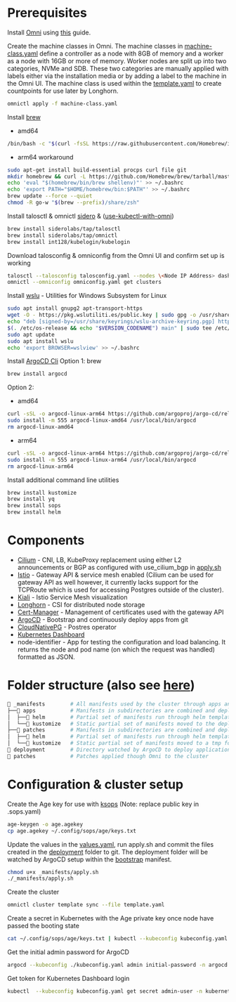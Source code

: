 # Prerequisites

Install [Omni](https://github.com/siderolabs/omni) using [this](https://omni.siderolabs.com/how-to-guides/self_hosted/index) guide.

Create the machine classes in Omni. The machine classes in [machine-class.yaml](machine-class.yaml) define a controller as a node with 8GB of memory and a worker as a node with 16GB or more of memory. Worker nodes are split up into two categories, NVMe and SDB. These two categories are manually applied with labels either via the installation media or by adding a label to the machine in the Omni UI. The machine class is used within the [template.yaml](template.yaml) to create countpoints for use later by Longhorn.
```bash
omnictl apply -f machine-class.yaml
```
Install [brew](https://docs.brew.sh/Homebrew-on-Linux)
- amd64
```bash
/bin/bash -c "$(curl -fsSL https://raw.githubusercontent.com/Homebrew/install/HEAD/install.sh)"
```
- arm64 workaround
```bash
sudo apt-get install build-essential procps curl file git
mkdir homebrew && curl -L https://github.com/Homebrew/brew/tarball/master | tar xz --strip-components 1 -C homebrew
echo 'eval "$(homebrew/bin/brew shellenv)"' >> ~/.bashrc
echo 'export PATH="$HOME/homebrew/bin:$PATH"' >> ~/.bashrc
brew update --force --quiet
chmod -R go-w "$(brew --prefix)/share/zsh"
```
Install talosctl & omnictl [sidero](https://github.com/siderolabs/homebrew-tap) & ([use-kubectl-with-omni](https://omni.siderolabs.com/how-to-guides/use-kubectl-with-omni))
```bash
brew install siderolabs/tap/talosctl
brew install siderolabs/tap/omnictl
brew install int128/kubelogin/kubelogin
```
Download talosconfig & omniconfig from the Omni UI and confirm set up is working
```bash
talosctl --talosconfig talosconfig.yaml --nodes \<Node IP Address> dashboard
omnictl --omniconfig omniconfig.yaml get clusters
```
Install [wslu](https://wslutiliti.es/wslu/install.html) - Utilities for Windows Subsystem for Linux
```bash
sudo apt install gnupg2 apt-transport-https
wget -O - https://pkg.wslutiliti.es/public.key | sudo gpg -o /usr/share/keyrings/wslu-archive-keyring.pgp --dearmor
echo "deb [signed-by=/usr/share/keyrings/wslu-archive-keyring.pgp] https://pkg.wslutiliti.es/debian \
$(. /etc/os-release && echo "$VERSION_CODENAME") main" | sudo tee /etc/apt/sources.list.d/wslu.list
sudo apt update
sudo apt install wslu
echo 'export BROWSER=wslview' >> ~/.bashrc
```
Install [ArgoCD Cli](https://argo-cd.readthedocs.io/en/stable/cli_installation/)
Option 1: brew
```bash
brew install argocd
```
Option 2:
- amd64
```bash
curl -sSL -o argocd-linux-arm64 https://github.com/argoproj/argo-cd/releases/latest/download/argocd-linux-amd64
sudo install -m 555 argocd-linux-amd64 /usr/local/bin/argocd
rm argocd-linux-amd64
```
- arm64
```bash
curl -sSL -o argocd-linux-arm64 https://github.com/argoproj/argo-cd/releases/latest/download/argocd-linux-arm64
sudo install -m 555 argocd-linux-arm64 /usr/local/bin/argocd
rm argocd-linux-arm64
```
Install additional command line utilities
```bash
brew install kustomize
brew install yq
brew install sops
brew install helm
```

# Components
- [Cilium](https://cilium.io/) - CNI, LB, KubeProxy replacement using either L2 announcements or BGP as configured with use_cilium_bgp in [apply.sh]( _manifests/apply.sh)
- [Istio](https://istio.io/) - Gateway API & service mesh enabled (Cilium can be used for gateway API as well however, it currently lacks support for the TCPRoute which is used for accessing Postgres outside of the cluster).
- [Kiali](https://kiali.io/) - Istio Service Mesh visualization
- [Longhorn](https://longhorn.io/) - CSI for distributed node storage
- [Cert-Manager](https://cert-manager.io/) - Management of certificates used with the gateway API
- [ArgoCD](https://argo-cd.readthedocs.io/en/stable/) - Bootstrap and continuously deploy apps from git
- [CloudNativePG](https://cloudnative-pg.io/) - Postres operator
- [Kubernetes Dashboard](https://kubernetes.io/docs/tasks/access-application-cluster/web-ui-dashboard/)
- node-identifier - App for testing the configuration and load balancing. It returns the node and pod name (on which the request was handled) formatted as JSON.

# Folder structure (also see [here](_manifests/README.md))
```sh
📁 _manifests        # All manifests used by the cluster through apps and patches
├──📁 apps           # Manifests in subdirectories are combined and deployed as apps through ArgoCD
│  ├──📁 helm        # Partial set of manifests run through helm template and moved to the deployment folder
│  └──📁 kustomize   # Static partial set of manifests moved to the deployment folder
├──📁 patches        # Manifests in subdirectories are combined and deployed as patches with the cluster creation
│  ├──📁 helm        # Partial set of manifests run through helm template and moved to a tmp folder
│  └──📁 kustomize   # Static partial set of manifests moved to a tmp folder
📁 deployment        # Directory watched by ArgoCD to deploy applications
📁 patches           # Patches applied though Omni to the cluster
```

# Configuration & cluster setup
Create the Age key for use with [ksops](https://github.com/viaduct-ai/kustomize-sops) (Note: replace public key in .sops.yaml)
```bash
age-keygen -o age.agekey
cp age.agekey ~/.config/sops/age/keys.txt
```
Update the values in the [values.yaml](_manifests/apps/helm/values.yaml), run apply.sh and commit the files created in the [deployment](deployment) folder to git. The deployment folder will be watched by ArgoCD setup within the [bootstrap]( _manifests/patches/helm/argocd/templates/bootstrap-app-set.yaml) manifest.
```bash
chmod u+x _manifests/apply.sh
./_manifests/apply.sh
```
Create the cluster
```bash
omnictl cluster template sync --file template.yaml
```
Create a secret in Kubernetes with the Age private key once node have passed the booting state
```bash
cat ~/.config/sops/age/keys.txt | kubectl --kubeconfig kubeconfig.yaml create secret generic sops-age --namespace=argocd --from-file=keys.txt=/dev/stdin
```

Get the initial admin password for ArgoCD
```bash
argocd --kubeconfig ./kubeconfig.yaml admin initial-password -n argocd
```
Get token for Kubernetes Dashboard login
```bash
kubectl  --kubeconfig kubeconfig.yaml get secret admin-user -n kubernetes-dashboard -o jsonpath="{.data.token}" | base64 -d
```